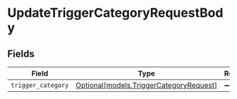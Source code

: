 # UpdateTriggerCategoryRequestBody


## Fields

| Field                                                                          | Type                                                                           | Required                                                                       | Description                                                                    |
| ------------------------------------------------------------------------------ | ------------------------------------------------------------------------------ | ------------------------------------------------------------------------------ | ------------------------------------------------------------------------------ |
| `trigger_category`                                                             | [Optional[models.TriggerCategoryRequest]](../models/triggercategoryrequest.md) | :heavy_minus_sign:                                                             | N/A                                                                            |